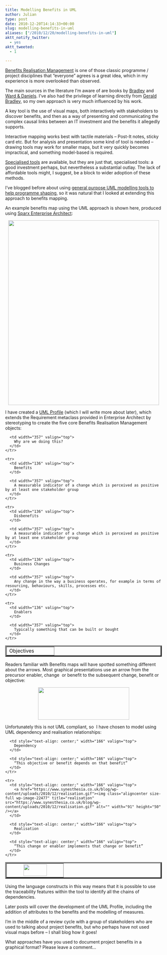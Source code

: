 ```yaml
---
title: Modelling Benefits in UML
author: Julian
type: post
date: 2010-12-20T14:14:33+00:00
slug: modelling-benefits-in-uml 
aliases: ["/2010/12/20/modelling-benefits-in-uml"]
aktt_notify_twitter:
  - yes
aktt_tweeted:
  - 1

---
```

[Benefits Realisation Management][1] is one of those classic programme / project disciplines that “everyone” agrees is a great idea, which in my experience is more overlooked than observed.

The main sources in the literature I’m aware of are books by [Bradley][2] and [Ward & Daniels][3]. I’ve also had the privilege of learning directly from [Gerald Bradley][4], so my own approach is very much influenced by his work.

A key tool is the use of visual maps, both interactively with stakeholders to discover benefits, and then as a way of presenting and communicating the complex causal links between an IT investment and the benefits it allegedly supports.

Interactive mapping works best with tactile materials – Post-It notes, sticky card etc. But for analysis and presentation some kind of tool is needed – drawing tools may work for smaller maps, but it very quickly becomes impractical, and something model-based is required.

[Specialised tools][5] are available, but they are just that, specialised tools: a good investment perhaps, but nevertheless a substantial outlay. The lack of affordable tools might, I suggest, be a block to wider adoption of these methods.

I’ve blogged before about using [general purpose UML modelling tools to help programme shaping][6], so it was natural that I looked at extending this approach to benefits mapping.

An example benefits map using the UML approach is shown here, produced using [Sparx Enterprise Architect][7]:

[<img class="aligncenter size-full wp-image-22406" style="display: block; float: none; margin-left: auto; margin-right: auto;" title="Benefits Map" src="https://www.synesthesia.co.uk/blog/wp-content/uploads/2010/12/sample-ben-map.gif" alt="" width="485" height="592" />][8]

I have created a [UML Profile][9] (which I will write more about later), which extends the Requirement metaclass provided in Enterprise Architect by stereotyping to create the five core Benefits Realisation Management objects:

<div>
  <table border="4" cellspacing="0" cellpadding="2" width="501" align="center">
    <tr>
      <td width="136" valign="top">
        Objectives
      </td>
      
      <td width="357" valign="top">
        Why are we doing this?
      </td>
    </tr>
    
    <tr>
      <td width="136" valign="top">
        Benefits
      </td>
      
      <td width="357" valign="top">
        A measurable indicator of a change which is perceived as positive by at least one stakeholder group
      </td>
    </tr>
    
    <tr>
      <td width="136" valign="top">
        Disbenefits
      </td>
      
      <td width="357" valign="top">
        A measurable indicator of a change which is perceived as positive by at least one stakeholder group
      </td>
    </tr>
    
    <tr>
      <td width="136" valign="top">
        Business Changes
      </td>
      
      <td width="357" valign="top">
        Any change in the way a business operates, for example in terms of resourcing, behaviours, skills, processes etc.
      </td>
    </tr>
    
    <tr>
      <td width="136" valign="top">
        Enablers
      </td>
      
      <td width="357" valign="top">
        Typically something that can be built or bought
      </td>
    </tr>
  </table>
</div>

Readers familiar with Benefits maps will have spotted something different about the arrows. Most graphical presentations use an arrow from the precursor enabler, change  or benefit to the subsequent change, benefit or objective:

[<img class="aligncenter size-full wp-image-22472" style="display: block; float: none; margin-left: auto; margin-right: auto;" title="Simple Benefits Map" src="https://www.synesthesia.co.uk/blog/wp-content/uploads/2010/12/simple-ben-map.gif" alt="" width="293" height="104" />][10]

Unfortunately this is not UML compliant, so  I have chosen to model using UML dependency and realisation relationships:

<div>
  <table border="4" cellspacing="0" cellpadding="2" width="500" align="center">
    <tr>
      <td style="text-align: center;" width="166" valign="top">
        <a href="https://www.synesthesia.co.uk/blog/wp-content/uploads/2010/12/dependency.gif"><img class="aligncenter size-full wp-image-22476" title="dependency" src="https://www.synesthesia.co.uk/blog/wp-content/uploads/2010/12/dependency.gif" alt="" width="75" height="37" /></a>
      </td>
      
      <td style="text-align: center;" width="166" valign="top">
        Dependency
      </td>
      
      <td style="text-align: center;" width="166" valign="top">
        “This objective or benefit depends on that benefit”
      </td>
    </tr>
    
    <tr>
      <td style="text-align: center;" width="166" valign="top">
        <a href="https://www.synesthesia.co.uk/blog/wp-content/uploads/2010/12/realisation.gif"><img class="aligncenter size-full wp-image-22477" title="realisation" src="https://www.synesthesia.co.uk/blog/wp-content/uploads/2010/12/realisation.gif" alt="" width="91" height="50" /></a>
      </td>
      
      <td style="text-align: center;" width="166" valign="top">
        Realisation
      </td>
      
      <td style="text-align: center;" width="166" valign="top">
        “This change or enabler implements that change or benefit”
      </td>
    </tr>
  </table>
</div>

Using the language constructs in this way means that it is possible to use the traceability features within the tool to identify all the chains of dependencies.

Later posts will cover the development of the UML Profile, including the addition of attributes to the benefits and the modelling of measures.

I’m in the middle of a review cycle with a group of stakeholders who are used to talking about project benefits, but who perhaps have not used visual maps before – I shall blog how it goes!

What approaches have you used to document project benefits in a graphical format? Please leave a comment…

 [1]: https://www.pmis.co.uk/benefits_realisation.htm
 [2]: https://www.amazon.co.uk/gp/product/1409400948?ie=UTF8&tag=fivegocrazyinmid&linkCode=as2&camp=1634&creative=19450&creativeASIN=1409400948
 [3]: https://www.amazon.co.uk/gp/product/047009463X?ie=UTF8&tag=fivegocrazyinmid&linkCode=as2&camp=1634&creative=19450&creativeASIN=047009463X
 [4]: https://www.sigma-uk.com/about/history.html
 [5]: https://www.changedirector.com/Solutions/Benefits-%20Management
 [6]: https://www.synesthesia.co.uk/blog/archives/2009/12/14/lean-programme-shaping-models/
 [7]: https://www.sparxsystems.com/
 [8]: https://www.synesthesia.co.uk/blog/wp-content/uploads/2010/12/sample-ben-map.gif
 [9]: https://www.uml-diagrams.org/profile-diagrams.html#profile
 [10]: https://www.synesthesia.co.uk/blog/wp-content/uploads/2010/12/simple-ben-map.gif